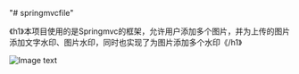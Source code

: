 "# springmvcfile" 

《h1》本项目使用的是Springmvc的框架，允许用户添加多个图片，并为上传的图片添加文字水印、图片水印，同时也实现了为图片添加多个水印《/h1》

![Image text](https://github.com/yguo18/CircleFollowButton/raw/master/Assets/Image/xiaoguotu.png)

